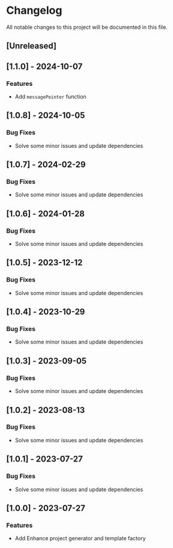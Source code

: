 # Changelog

All notable changes to this project will be documented in this file.

## [Unreleased]
## [1.1.0] - 2024-10-07

### Features

- Add `messagePointer` function

## [1.0.8] - 2024-10-05

### Bug Fixes

- Solve some minor issues and update dependencies

## [1.0.7] - 2024-02-29

### Bug Fixes

- Solve some minor issues and update dependencies

## [1.0.6] - 2024-01-28

### Bug Fixes

- Solve some minor issues and update dependencies

## [1.0.5] - 2023-12-12

### Bug Fixes

- Solve some minor issues and update dependencies

## [1.0.4] - 2023-10-29

### Bug Fixes

- Solve some minor issues and update dependencies

## [1.0.3] - 2023-09-05

### Bug Fixes

- Solve some minor issues and update dependencies

## [1.0.2] - 2023-08-13

### Bug Fixes

- Solve some minor issues and update dependencies

## [1.0.1] - 2023-07-27

### Bug Fixes

- Solve some minor issues and update dependencies

## [1.0.0] - 2023-07-27

### Features

- Add Enhance project generator and template factory

<!-- generated by git-cliff -->
